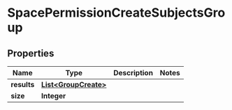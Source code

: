 # SpacePermissionCreateSubjectsGroup

## Properties
Name | Type | Description | Notes
------------ | ------------- | ------------- | -------------
**results** | [**List&lt;GroupCreate&gt;**](GroupCreate.md) |  | 
**size** | **Integer** |  | 
